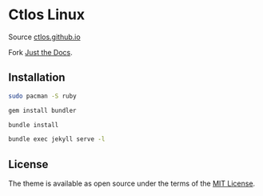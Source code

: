 # Ctlos Linux

Source [ctlos.github.io](https://ctlos.github.io)

Fork [Just the Docs](https://pmarsceill.github.io/just-the-docs/).

## Installation

```bash
sudo pacman -S ruby

gem install bundler

bundle install
```

```bash
bundle exec jekyll serve -l
```

## License

The theme is available as open source under the terms of the [MIT License](http://opensource.org/licenses/MIT).
